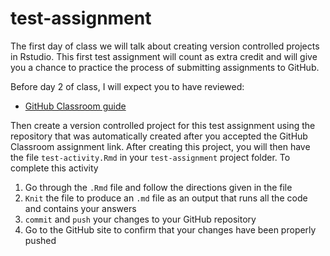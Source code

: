 # test-assignment
The first day of class we will talk about creating version controlled projects in Rstudio. This first test assignment will count as extra credit and will give you a chance to practice the process of submitting assignments to GitHub. 

Before day 2 of class, I will expect you to have reviewed: 

- [GitHub Classroom guide](https://github.com/econ122-f22/github-classroom-for-stduents)

Then create a version controlled project for this test assignment using the repository that was automatically created after you accepted the GitHub Classroom assignment link. After creating this project, you will then have the file `test-activity.Rmd` in your `test-assignment` project folder. To complete this activity

1. Go through the  `.Rmd` file and follow the directions given in the file
2. `Knit` the file to produce an `.md` file as an output that runs all the code and contains your answers
3. `commit` and `push` your changes to your GitHub repository
4. Go to the GitHub site to confirm that your changes have been properly pushed



